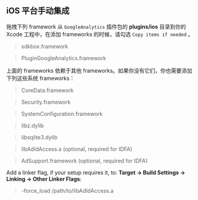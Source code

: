 ## iOS 平台手动集成
拖拽下列 framework 从 `GoogleAnalytics` 插件包的 __plugins/ios__ 目录到你的 Xcode 工程中，在添加 frameworks 的时候，请勾选 `Copy items if needed` 。

> sdkbox.framework

> PluginGoogleAnalytics.framework

上面的 frameworks 依赖于其他 frameworks。如果你没有它们，你也需要添加下列这些系统 frameworks：

> CoreData.framework

> Security.framework

> SystemConfiguration.framework

> libz.dylib

> libsqlite3.dylib

> libAdIdAccess.a (optional, required for IDFA)

> AdSupport.framework (optional, required for IDFA)

Add a linker flag, if your setup requires it, to:
__Target -> Build Settings -> Linking -> Other Linker Flags__:

> -force_load /path/to/libAdIdAccess.a
